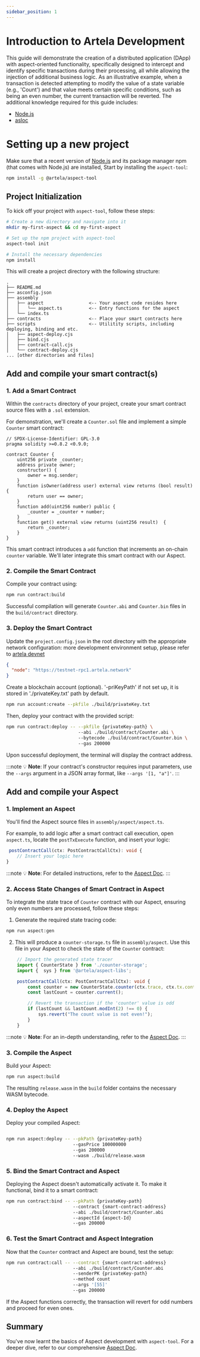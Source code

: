 ```yaml
---
sidebar_position: 1
---
```


# Introduction to Artela Development

This guide will demonstrate the creation of a distributed application (DApp) with aspect-oriented functionality, specifically designed to intercept and identify specific transactions during their processing, all while allowing the injection of additional business logic. As an illustrative example, when a transaction is detected attempting to modify the value of a state variable (e.g., 'Count') and that value meets certain specific conditions, such as being an even number, the current transaction will be reverted.
The additional knowledge required for this guide includes:
* [Node.js](https://nodejs.org/)
* [asloc](https://docs.artela.network/develop/asolc-guide)


# Setting up a new project
Make sure that a recent version of [Node.js](https://nodejs.org/) and its package manager npm (that comes with Node.js) are installed,
Start by installing the `aspect-tool`:

```bash
npm install -g @artela/aspect-tool
```


## Project Initialization

To kick off your project with `aspect-tool`, follow these steps:

```bash
# Create a new directory and navigate into it
mkdir my-first-aspect && cd my-first-aspect

# Set up the npm project with aspect-tool 
aspect-tool init

# Install the necessary dependencies
npm install
```

This will create a project directory with the following structure:

```
.
├── README.md
├── asconfig.json
├── assembly
│   ├── aspect                 <-- Your aspect code resides here
│   │   └── aspect.ts          <-- Entry functions for the aspect
│   └── index.ts
├── contracts                  <-- Place your smart contracts here
├── scripts                    <-- Utilitity scripts, including deploying, binding and etc.
│   ├── aspect-deploy.cjs
│   ├── bind.cjs
│   ├── contract-call.cjs
│   └── contract-deploy.cjs
... [other directories and files]
```


## Add and compile your smart contract(s)

### 1. Add a Smart Contract

Within the `contracts` directory of your project, create your smart contract source files with a `.sol` extension.

For demonstration, we'll create a `Counter.sol` file and implement a simple `Counter` smart contract:

```solidity
// SPDX-License-Identifier: GPL-3.0
pragma solidity >=0.8.2 <0.9.0;

contract Counter {
    uint256 private _counter;
    address private owner;
    constructor() {
        owner = msg.sender;
    }
    function isOwner(address user) external view returns (bool result) {
        return user == owner;
    }
    function add(uint256 number) public {
        _counter = _counter + number;
    }
    function get() external view returns (uint256 result)  {
        return _counter;
    }
}
```

This smart contract introduces a `add` function that increments an on-chain `counter` variable. We'll later integrate this smart contract with our Aspect.

### 2. Compile the Smart Contract

Compile your contract using:

```bash
npm run contract:build 
```

Successful compilation will generate `Counter.abi` and `Counter.bin` files in the `build/contract` directory.

### 3. Deploy the Smart Contract

Update the `project.config.json` in the root directory with the appropriate network configuration:
more development environment setup, please refer to [artela devnet](https://docs.artela.network/develop/start-a-local-node)
```json
{
  "node": "https://testnet-rpc1.artela.network"
}
```
Create a blockchain account (optional). '-priKeyPath' if not set up, it is stored in './privateKey.txt' path by default.
```bash
npm run account:create --pkfile ./build/privateKey.txt
```

Then, deploy your contract with the provided script:

```bash
npm run contract:deploy -- --pkfile {privateKey-path} \                        
                           --abi ./build/contract/Counter.abi \                          
                           --bytecode ./build/contract/Counter.bin \                          
                           --gas 200000 
```

Upon successful deployment, the terminal will display the contract address.

:::note
💡 **Note**: If your contract's constructor requires input parameters, use the `--args` argument in a JSON array format, like `--args '[1, "a"]'`.
:::

## Add and compile your Aspect

### 1. Implement an Aspect

You'll find the Aspect source files in `assembly/aspect/aspect.ts`.

For example, to add logic after a smart contract call execution, open `aspect.ts`, locate the `postTxExecute` function, and insert your logic:

```typescript
 postContractCall(ctx: PostContractCallCtx): void {
    // Insert your logic here
}
```

:::note
💡 **Note**: For detailed instructions, refer to the [Aspect Doc](https://docs.artela.network/develop/aspect-tools/aspect-docs).
:::

### 2. Access State Changes of Smart Contract in Aspect

To integrate the state trace of `Counter` contract with our Aspect, ensuring only even numbers are processed, follow these steps:

1. Generate the required state tracing code:

```bash
npm run aspect:gen
```

2. This will produce a `counter-storage.ts` file in `assembly/aspect`. Use this file in your Aspect to check the state of the `Counter` contract:

```typescript
    // Import the generated state tracer
    import { CounterState } from './counter-storage';
    import {  sys } from '@artela/aspect-libs';

    postContractCall(ctx: PostContractCallCtx): void {
        const counter = new CounterState.counter(ctx.trace, ctx.tx.content.unwrap().to);
        const lastCount = counter.current();

        // Revert the transaction if the 'counter' value is odd
        if (lastCount && lastCount.modInt(2) !== 0) {
            sys.revert("The count value is not even!");
        }
    }
```

:::note
💡 **Note**: For an in-depth understanding, refer to the [Aspect Doc](https://docs.artela.network/develop/aspect-tools/aspect-docs).
:::

### 3. Compile the Aspect

Build your Aspect:

```bash
npm run aspect:build 
```

The resulting `release.wasm` in the `build` folder contains the necessary WASM bytecode.

### 4. Deploy the Aspect

Deploy your compiled Aspect:

```bash

npm run aspect:deploy -- --pkPath {privateKey-path}                          
                         --gasPrice 100000000                          
                         --gas 200000                          
                         --wasm ./build/release.wasm
```

### 5. Bind the Smart Contract and Aspect

Deploying the Aspect doesn't automatically activate it. To make it functional, bind it to a smart contract:

```bash
npm run contract:bind -- --pkPath {privateKey-path}                         
                         --contract {smart-contract-address} 
                         --abi ./build/contract/Counter.abi                         
                         --aspectId {aspect-Id}                          
                         --gas 200000 
```

### 6. Test the Smart Contract and Aspect Integration

Now that the `Counter` contract and Aspect are bound, test the setup:

```bash
npm run contract:call -- --contract {smart-contract-address}                          
                         --abi ./build/contract/Counter.abi                          
                         --senderPK {privateKey-path}                          
                         --method count                          
                         --args '[55]'                          
                         --gas 200000 
```

If the Aspect functions correctly, the transaction will revert for odd numbers and proceed for even ones.

## Summary

You've now learnt the basics of Aspect development with `aspect-tool`. For a deeper dive, refer to our comprehensive [Aspect Doc](https://docs.artela.network/develop/aspect-tools/aspect-docs).
